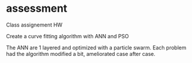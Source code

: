 # assessment


Class assignement HW

Create a curve fitting algorithm with ANN and PSO 

The ANN are 1 layered and optimized with a particle swarm. 
Each problem had the algorithm modified a bit, ameliorated case after case.
